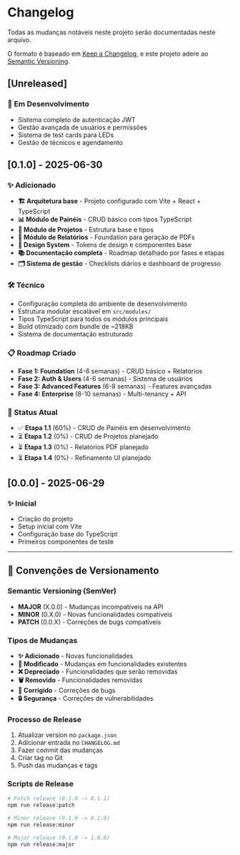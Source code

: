 # Changelog

Todas as mudanças notáveis neste projeto serão documentadas neste arquivo.

O formato é baseado em [Keep a Changelog](https://keepachangelog.com/pt-BR/1.0.0/),
e este projeto adere ao [Semantic Versioning](https://semver.org/spec/v2.0.0.html).

## [Unreleased]

### 🔄 Em Desenvolvimento
- Sistema completo de autenticação JWT
- Gestão avançada de usuários e permissões
- Sistema de test cards para LEDs
- Gestão de técnicos e agendamento

## [0.1.0] - 2025-06-30

### ✨ Adicionado
- **🏗️ Arquitetura base** - Projeto configurado com Vite + React + TypeScript
- **📊 Módulo de Painéis** - CRUD básico com tipos TypeScript
- **📁 Módulo de Projetos** - Estrutura base e tipos
- **📄 Módulo de Relatórios** - Foundation para geração de PDFs
- **🎨 Design System** - Tokens de design e componentes base
- **📚 Documentação completa** - Roadmap detalhado por fases e etapas
- **🗂️ Sistema de gestão** - Checklists diários e dashboard de progresso

### 🛠️ Técnico
- Configuração completa do ambiente de desenvolvimento
- Estrutura modular escalável em `src/modules/`
- Tipos TypeScript para todos os módulos principais
- Build otimizado com bundle de ~218KB
- Sistema de documentação estruturado

### 📋 Roadmap Criado
- **Fase 1: Foundation** (4-6 semanas) - CRUD básico + Relatórios
- **Fase 2: Auth & Users** (4-6 semanas) - Sistema de usuários
- **Fase 3: Advanced Features** (6-8 semanas) - Features avançadas
- **Fase 4: Enterprise** (8-10 semanas) - Multi-tenancy + API

### 🎯 Status Atual
- ✅ **Etapa 1.1** (60%) - CRUD de Painéis em desenvolvimento
- ⏳ **Etapa 1.2** (0%) - CRUD de Projetos planejado
- ⏳ **Etapa 1.3** (0%) - Relatórios PDF planejado
- ⏳ **Etapa 1.4** (0%) - Refinamento UI planejado

## [0.0.0] - 2025-06-29

### ✨ Inicial
- Criação do projeto
- Setup inicial com Vite
- Configuração base do TypeScript
- Primeiros componentes de teste

---

## 📝 Convenções de Versionamento

### Semantic Versioning (SemVer)
- **MAJOR** (X.0.0) - Mudanças incompatíveis na API
- **MINOR** (0.X.0) - Novas funcionalidades compatíveis
- **PATCH** (0.0.X) - Correções de bugs compatíveis

### Tipos de Mudanças
- **✨ Adicionado** - Novas funcionalidades
- **🔄 Modificado** - Mudanças em funcionalidades existentes
- **❌ Depreciado** - Funcionalidades que serão removidas
- **🗑️ Removido** - Funcionalidades removidas
- **🐛 Corrigido** - Correções de bugs
- **🔒 Segurança** - Correções de vulnerabilidades

### Processo de Release
1. Atualizar version no `package.json`
2. Adicionar entrada no `CHANGELOG.md`
3. Fazer commit das mudanças
4. Criar tag no Git
5. Push das mudanças e tags

### Scripts de Release
```bash
# Patch release (0.1.0 -> 0.1.1)
npm run release:patch

# Minor release (0.1.0 -> 0.2.0)
npm run release:minor

# Major release (0.1.0 -> 1.0.0)
npm run release:major
```

